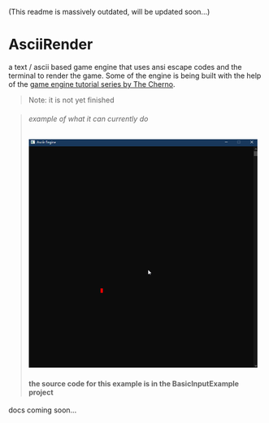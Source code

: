(This readme is massively outdated, will be updated soon...)
# AsciiRender
a text / ascii based game engine that uses ansi escape codes and the terminal to render the game.
Some of the engine is being built with the help of the [game engine tutorial series by The Cherno](https://www.youtube.com/watch?v=JxIZbV_XjAs&list=PLlrATfBNZ98dC-V-N3m0Go4deliWHPFwT).
> Note: it is not yet finished

> ###### *example of what it can currently do*
> <img src="Resources/AREarlyExample.gif" width=450 height=450>
> 
> #### the source code for this example is in the BasicInputExample project

docs coming soon...

